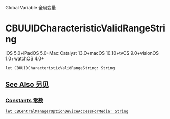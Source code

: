 Global Variable 全局变量

# CBUUIDCharacteristicValidRangeString 

iOS 5.0+iPadOS 5.0+Mac Catalyst 13.0+macOS 10.10+tvOS 9.0+visionOS 1.0+watchOS 4.0+

```
let CBUUIDCharacteristicValidRangeString: String
```



## [See Also 另见](https://developer.apple.com/documentation/corebluetooth/cbuuidcharacteristicvalidrangestring#see-also)

### [Constants 常数](https://developer.apple.com/documentation/corebluetooth/cbuuidcharacteristicvalidrangestring#Constants)

[`let CBCentralManagerOptionDeviceAccessForMedia: String`](https://developer.apple.com/documentation/corebluetooth/cbcentralmanageroptiondeviceaccessformedia)
